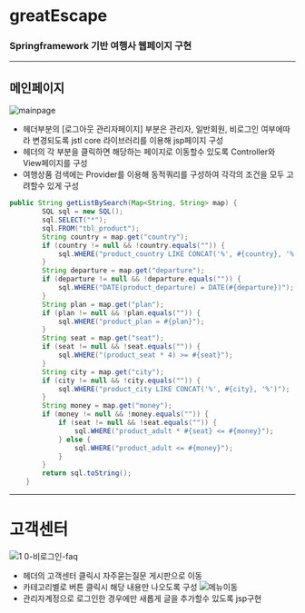 # greatEscape
### Springframework 기반 여행사 웹페이지 구현
****

## 메인페이지
![mainpage](https://user-images.githubusercontent.com/107594290/189569907-562287e8-b8be-4efc-b32d-7726eb0d78c2.png)
- 헤더부분의 [로그아웃 관리자페이지] 부분은 관리자, 일반회원, 비로그인 여부에따라 변경되도록 jstl core 라이브러리를 이용해 jsp페이지 구성
- 헤더의 각 부분을 클릭하면 해당하는 페이지로 이동할수 있도록 Controller와 View페이지를 구성
- 여행상품 검색에는 Provider를 이용해 동적쿼리를 구성하여 각각의 조건을 모두 고려할수 있게 구성
```java
public String getListBySearch(Map<String, String> map) {
		SQL sql = new SQL();
		sql.SELECT("*");
		sql.FROM("tbl_product");
		String country = map.get("country");
		if (country != null && !country.equals("")) {
			sql.WHERE("product_country LIKE CONCAT('%', #{country}, '%')");
		}
		String departure = map.get("departure");
		if (departure != null && !departure.equals("")) {
			sql.WHERE("DATE(product_departure) = DATE(#{departure})");
		}
		String plan = map.get("plan");
		if (plan != null && !plan.equals("")) {
			sql.WHERE("product_plan = #{plan}");
		}
		String seat = map.get("seat");
		if (seat != null && !seat.equals("")) {
			sql.WHERE("(product_seat * 4) >= #{seat}");
		}
		String city = map.get("city");
		if (city != null && !city.equals("")) {
			sql.WHERE("product_city LIKE CONCAT('%', #{city}, '%')");
		}
		String money = map.get("money");
		if (money != null && !money.equals("")) {
			if (seat != null && !seat.equals("")) {
				sql.WHERE("product_adult * #{seat} <= #{money}");
			} else {
				sql.WHERE("product_adult <= #{money}");
			}
		}
		return sql.toString();
	}
```
*****
# 고객센터
![1 0-비로그인-faq](https://user-images.githubusercontent.com/107594290/189573281-df773a05-8eea-4102-8e82-ca63f56a5adf.png)
- 헤더의 고객센터 클릭시 자주묻는질문 게시판으로 이동
- 카테고리별로 버튼 클릭시 해당 내용만 나오도록 구성
![메뉴이동](https://user-images.githubusercontent.com/107594290/189573647-3a3bed83-63fa-4a08-9aae-3851e5326d10.png)
- 관리자계정으로 로그인한 경우에만 새롭게 글을 추가할수 있도록 jsp구현

